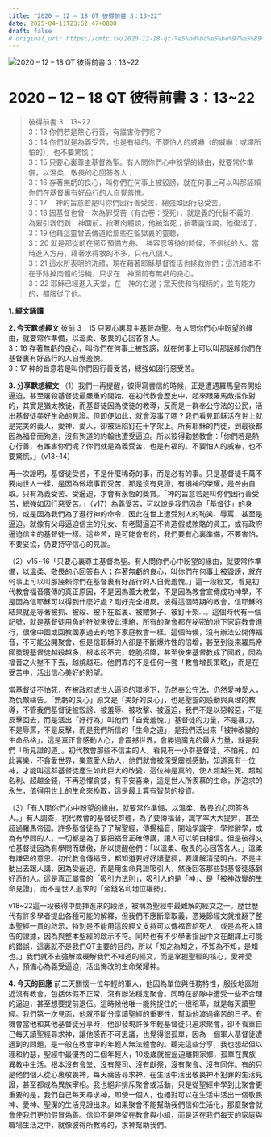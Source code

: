 ```yaml
---
title: "2020 – 12 – 18 QT 彼得前書 3：13~22"
date: 2025-04-11T23:52:47+0800
draft: false
# original_url: https://cmtc.tw/2020-12-18-qt-%e5%bd%bc%e5%be%97%e5%89%8d%e6%9b%b8-3%ef%bc%9a1322
---
```


![2020 – 12 – 18 QT 彼得前書 3：13\~22](/images/qt.jpg   "2020 – 12 – 18 QT 彼得前書 3：13\~22")

# 2020 – 12 – 18 QT 彼得前書 3：13\~22

> 彼得前書 3：13\~22  
> 3：13 你們若是熱心行善，有誰害你們呢？  
> 3：14 你們就是為義受苦，也是有福的。不要怕人的威嚇（的威嚇：或譯所怕的），也不要驚慌；  
> 3：15 只要心裏尊主基督為聖。有人問你們心中盼望的緣由，就要常作準備，以溫柔、敬畏的心回答各人；  
> 3：16 存著無虧的良心，叫你們在何事上被毀謗，就在何事上可以叫那誣賴你們在基督裏有好品行的人自覺羞愧。  
> 3：17 　神的旨意若是叫你們因行善受苦，總強如因行惡受苦。  
> 3：18 因基督也曾一次為罪受苦（有古卷：受死），就是義的代替不義的，為要引我們到　神面前。按著肉體說，他被治死；按著靈性說，他復活了。  
> 3：19 他藉這靈曾去傳道給那些在監獄裏的靈聽，  
> 3：20 就是那從前在挪亞預備方舟、　神容忍等待的時候，不信從的人。當時進入方舟，藉著水得救的不多，只有八個人。  
> 3：21 這水所表明的洗禮，現在藉著耶穌基督復活也拯救你們；這洗禮本不在乎除掉肉體的污穢，只求在　神面前有無虧的良心。  
> 3：22 耶穌已經進入天堂，在　神的右邊；眾天使和有權柄的，並有能力的，都服從了他。

**1. 經文誦讀**

**2.  今天默想經文**
彼前 3：15 只要心裏尊主基督為聖。有人問你們心中盼望的緣由，就要常作準備，以溫柔、敬畏的心回答各人。  
3：16 存著無虧的良心，叫你們在何事上被毀謗，就在何事上可以叫那誣賴你們在基督裏有好品行的人自覺羞愧。  
3：17 神的旨意若是叫你們因行善受苦，總強如因行惡受苦。

**3. 分享默想經文**
（1）我們一再提醒，彼得寫書信的時候，正是遭遇羅馬皇帝開始逼迫，甚至屠殺基督徒最嚴重的開始。在初代教會歷史中，起來跟羅馬敵擋作對的，其實是猶太教徒，而基督徒因為使徒的教導，反而是一群奉公守法的公民，活出基督徒美好生命的見證。但即便如此，就會沒事了嗎？我們看見耶穌活在世上就是完美的義人，愛神、愛人，卻被誣陷釘在十字架上。所有耶穌的門徒，到最後都因為福音而殉道，沒有殉道的約翰也遭受逼迫。所以彼得勸勉教會：「你們若是熱心行善，有誰害你們呢？你們就是為義受苦，也是有福的。不要怕人的威嚇，也不要驚慌。」（v13\~14）

再一次證明，基督徒受苦，不是什麼稀奇的事，而是必有的事。只是基督徒千萬不要向世人一樣，是因為做壞事而受苦，那是沒有見證，有損神的榮耀，是咎由自取。只有為義受苦、受逼迫，才會有永恆的獎賞。「神的旨意若是叫你們因行善受苦，總強如因行惡受苦。」（v17）為義受苦，可以說是我們因為「基督徒」的身份，或是因為我們為了遵行神的命令，因此在世上遭受別人的恥笑、辱罵，甚至是逼迫。就像有父母逼迫信主的兒女、有老闆逼迫不肯造假或賄賂的員工，或有政府逼迫信主的基督徒一樣。這些苦，是可能會有的，我們要有心裏準備，不要害怕，不要妥協，仍要持守信心的見證。

（2）v15\~16「只要心裏尊主基督為聖。有人問你們心中盼望的緣由，就要常作準備，以溫柔、敬畏的心回答各人；存著無虧的良心，叫你們在何事上被毀謗，就在何事上可以叫那誣賴你們在基督裏有好品行的人自覺羞愧。」這一段經文，看見初代教會福音廣傳的真正原因，不是因為蓋大教堂，不是因為教會宣傳成功神學，不是因為信耶穌可以得到什麼好處？剛好完全相反。彼得這個時期的教會，信耶穌的結果就是等著被抓、被殺、被下在監裏、被餵獅子、被釘十架…。這個時代有一個記號，就是基督徒用魚的符號來彼此連絡，所有的聚會都在秘密的地下家庭教會進行，很像中國或回教國家過去的地下家庭教會一樣。這個時候，沒有辦法公開傳福音，不可能公開聚會，但是信耶穌的人卻是不斷爆炸性的倍增，甚至到後來羅馬帝國發現基督徒越殺越多，根本殺不完，乾脆招降，甚至後來基督教成了國教，因為福音之火壓不下去，越燒越旺。他們靠的不是任何一套「教會增長策略」，而是在受苦中，活出信心美好的盼望。

當基督徒不怕死，在被政府或世人逼迫的環境下，仍然奉公守法，仍然愛神愛人，為仇敵禱告。「無虧的良心」原文是「美好的良心」，也是聖靈的感動與真理的教導，不管我們基督徒被毀謗、被羞辱、被攻擊、被逼迫，我們不是以惡報惡，不是反擊回去，而是活出「好行為」叫他們「自覺羞愧。」基督徒的力量，不是暴力，不是辱罵，不是反擊，而是我們所信的「生命之道」，是我們活出來「被神改變的生命品格」，這是真正會感動人心，會震撼世界，會勝過魔鬼的最大力量，就是我們「所見證的道」。初代教會那些不信主的人，看見有一小群基督徒，不怕死，如此喜樂，不貪愛世界，樂意愛人助人，他們就會被深受震撼感動，知道真有一位神，才能叫這群基督徒產生如此巨大的改變，這位神是真的，使人超越生死、超越名利、超越金錢，不再恐懼貪婪，有平安喜樂，這是世人所羡慕的生命，所追求的永生，值得用世上的生命來換取，這是最上算有智慧的投資。

（3）「有人問你們心中盼望的緣由，就要常作準備，以溫柔、敬畏的心回答各人。」有人調查，初代教會的基督徒群體，為了要傳福音，識字率大大提昇，甚至超過羅馬帝國。許多基督徒為了了解聖經，傳揚福音，開始學識字，學修辭學，成為有學問的人，一切都是為了要把福音正確傳講，讓人可以明白相信。但是彼得又怕基督徒因為有學問而驕傲，所以提醒他們：「以溫柔、敬畏的心回答各人。」溫柔有謙卑的意思。初代教會傳福音，都知道要好好讀聖經，要講解清楚明白。不是主動出去跟人講，因為受逼迫，而是用生命見證吸引人，然後回答那些對基督徒感到好奇的人。這是真正屬靈的「吸引力法則」，吸引人的是「神」、是「被神改變的生命見證」，而不是世人追求的「金錢名利地位權勢」。

v18\~22這一段彼得中間挿進來的段落，被稱為聖經中最難解的經文之一。歷世歷代有許多學者提出各種可能的解釋，但我們不應斷章取義，憑幾節經文就推翻了整本聖經一貫的啟示，特別是不能用這段經文支持可以傳福音給死人，或是為死人禱告的證據，因為與整本聖經的啟示不符。同時也有不少學者指出中文在翻譯上可能的錯誤，這裏就不是我們QT主要的目的，所以「知之為知之，不知為不知，是知也。」我們就不去強解或硬解我們不知道的經文，而是掌握聖經的核心，愛神愛人，預備心為義受逼迫，活出悔改的生命榮耀神。

**4. 今天的回應**
前二天關懷一位年輕的軍人，他因為單位與任務特性，服役地區附近沒有教會，包括休假不正常，沒有辦法穩定聚會。同時在部隊中遭受一些不合理的逼迫，甚至想要提前退伍。這時候他唯一能夠捉住的一根稻草，就是每天讀聖經。我們第一次見面，他就不斷分享讀聖經的重要性，幫助他渡過痛苦的日子。有機會當他和其他基督徒分享時，他卻發現許多年輕基督徒只追求聚會，卻不看重自己每天讀聖經尋求神，讓他感而不可思議，也覺得很孤單，因為一個軍人基督徒遭遇到的問題，是一般在教會中的年輕人無法體會的。聽完這些分享，我也想起但以理和約瑟，聖經中最優秀的二個年輕人，10幾歲就被逼迫離開家鄉，孤單在異族異教中生活。根本沒有會堂、沒有祭司、沒有獻祭，沒有聚會、沒有同伴。有的只是他們個人從心裏敬畏神，每天禱告尋求神，在生活中活出敬畏神不犯罪的生活見證，甚至都成為異族宰相。我也絕非排斥聚會或活動，只是從聖經中學到比聚會更重要的是，我們自己每天尋求神，即使一個人，也絕對可以在生活中活出一個敬畏神、愛神、聖潔的生活見證出來。如果聚會不能幫助我們信仰生活化，那麼聚會就會使我們更加假冒偽善。信仰不是停留在教會與小組，而是活在我們每天的家庭與職場生活之中，就像彼得所教導的，求神幫助我們。
